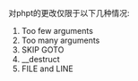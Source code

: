 对phpt的更改仅限于以下几种情况:

1. Too few arguments
2. Too many arguments
3. SKIP GOTO
4. __destruct
5. FILE and LINE
